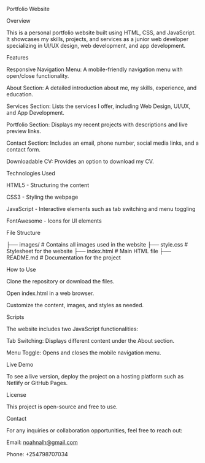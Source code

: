 Portfolio Website

Overview

This is a personal portfolio website built using HTML, CSS, and JavaScript. It showcases my skills, projects, and services as a junior web developer specializing in UI/UX design, web development, and app development.

Features

Responsive Navigation Menu: A mobile-friendly navigation menu with open/close functionality.

About Section: A detailed introduction about me, my skills, experience, and education.

Services Section: Lists the services I offer, including Web Design, UI/UX, and App Development.

Portfolio Section: Displays my recent projects with descriptions and live preview links.

Contact Section: Includes an email, phone number, social media links, and a contact form.

Downloadable CV: Provides an option to download my CV.

Technologies Used

HTML5 - Structuring the content

CSS3 - Styling the webpage

JavaScript - Interactive elements such as tab switching and menu toggling

FontAwesome - Icons for UI elements

File Structure

├── images/ # Contains all images used in the website
├── style.css # Stylesheet for the website
├── index.html # Main HTML file
├── README.md # Documentation for the project

How to Use

Clone the repository or download the files.

Open index.html in a web browser.

Customize the content, images, and styles as needed.

Scripts

The website includes two JavaScript functionalities:

Tab Switching: Displays different content under the About section.

Menu Toggle: Opens and closes the mobile navigation menu.

Live Demo

To see a live version, deploy the project on a hosting platform such as Netlify or GitHub Pages.

License

This project is open-source and free to use.

Contact

For any inquiries or collaboration opportunities, feel free to reach out:

Email: noahnalh@gmail.com

Phone: +254798707034
